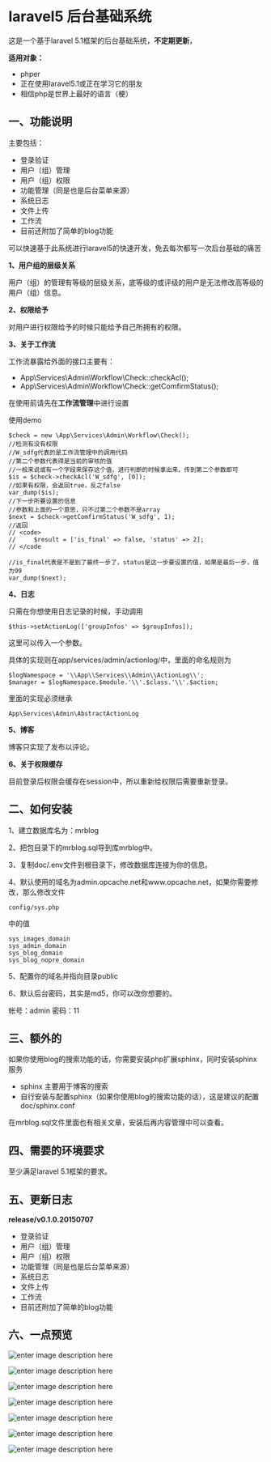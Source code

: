 # laravel5 后台基础系统

这是一个基于laravel 5.1框架的后台基础系统，**不定期更新**，

**适用对象：**

* phper
* 正在使用laravel5.1或正在学习它的朋友
* 相信php是世界上最好的语言（梗）

一、功能说明
--------------------------

主要包括：

* 登录验证
* 用户（组）管理
* 用户（组）权限
* 功能管理（同是也是后台菜单来源）
* 系统日志
* 文件上传
* 工作流
* 目前还附加了简单的blog功能

可以快速基于此系统进行laravel5的快速开发，免去每次都写一次后台基础的痛苦

**1、用户组的层级关系**

用户（组）的管理有等级的层级关系，底等级的或评级的用户是无法修改高等级的用户（组）信息。

**2、权限给予**

对用户进行权限给予的时候只能给予自己所拥有的权限。

**3、关于工作流**

工作流暴露给外面的接口主要有：

* App\Services\Admin\Workflow\Check::checkAcl();
* App\Services\Admin\Workflow\Check::getComfirmStatus();

在使用前请先在**工作流管理**中进行设置

使用demo

	$check = new \App\Services\Admin\Workflow\Check();
	//检测有没有权限
	//W_sdfg代表的是工作流管理中的调用代码
	//第二个参数代表得是当前的审核的值
	//一般来说或有一个字段来保存这个值，进行判断的时候拿出来，传到第二个参数即可
	$is = $check->checkAcl('W_sdfg', [0]);
	//如果有权限，会返回true，反之false
	var_dump($is);
	//下一步所要设置的信息
	//参数和上面的一个意思，只不过第二个参数不是array
	$next = $check->getComfirmStatus('W_sdfg', 1);
	//返回
	// <code>
    //     $result = ['is_final' => false, 'status' => 2];
    // </code

    //is_final代表是不是到了最终一步了，status是这一步要设置的值，如果是最后一步，值为99
	var_dump($next);

**4、日志**

只需在你想使用日志记录的时候，手动调用

	$this->setActionLog(['groupInfos' => $groupInfos]);

这里可以传入一个参数。

具体的实现则在app/services/admin/actionlog/中，里面的命名规则为

	$logNamespace = '\\App\\Services\\Admin\\ActionLog\\';
    $manager = $logNamespace.$module.'\\'.$class.'\\'.$action;

 里面的实现必须继承

 	App\Services\Admin\AbstractActionLog

 **5、博客**

 博客只实现了发布以评论。

 **6、关于权限缓存**

 目前登录后权限会缓存在session中，所以重新给权限后需要重新登录。

二、如何安装
--------------------------

1、建立数据库名为：mrblog

2、把包目录下的mrblog.sql导到库mrblog中。

3、复制doc/.env文件到根目录下，修改数据库连接为你的信息。

4、默认使用的域名为admin.opcache.net和www.opcache.net，如果你需要修改，那么修改文件

    config/sys.php

中的值

    sys_images_domain
    sys_admin_domain
    sys_blog_domain
    sys_blog_nopre_domain


5、配置你的域名并指向目录public

6、默认后台密码，其实是md5，你可以改你想要的。

帐号：admin
密码：11


三、额外的
--------------------------------

如果你使用blog的搜索功能的话，你需要安装php扩展sphinx，同时安装sphinx服务

* sphinx 主要用于博客的搜索
* 自行安装与配置sphinx（如果你使用blog的搜索功能的话），这是建议的配置 doc/sphinx.conf

在mrblog.sql文件里面也有相关文章，安装后再内容管理中可以查看。

四、需要的环境要求
---------------------------------
至少满足laravel 5.1框架的要求。

五、更新日志
------------------------------------

**release/v0.1.0.20150707**

* 登录验证
* 用户（组）管理
* 用户（组）权限
* 功能管理（同是也是后台菜单来源）
* 系统日志
* 文件上传
* 工作流
* 目前还附加了简单的blog功能

六、一点预览
------------------------------------

![enter image description here](http://static.oschina.net/uploads/space/2015/0707/125515_Kdi6_1777357.png)

![enter image description here](http://static.oschina.net/uploads/space/2015/0707/125516_rtVg_1777357.png)

![enter image description here](http://static.oschina.net/uploads/space/2015/0707/125516_7Kqi_1777357.png)

![enter image description here](http://static.oschina.net/uploads/space/2015/0707/125516_Eboi_1777357.png)

![enter image description here](http://static.oschina.net/uploads/space/2015/0707/125516_HeWC_1777357.png)

![enter image description here](http://static.oschina.net/uploads/space/2015/0707/125517_c5sd_1777357.png)

![enter image description here](http://static.oschina.net/uploads/space/2015/0707/125517_D1Ra_1777357.png)
